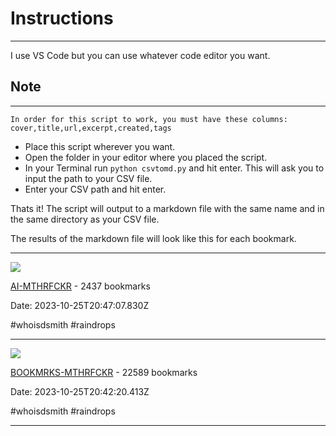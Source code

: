 # Instructions

---

I use VS Code but you can use whatever code editor you want.

## Note

---

    In order for this script to work, you must have these columns: cover,title,url,excerpt,created,tags

- Place this script wherever you want.
- Open the folder in your editor where you placed the script.
- In your Terminal run `python csvtomd.py` and hit enter. This will ask you to input the path to your CSV file.
- Enter your CSV path and hit enter.

Thats it! The script will output to a markdown file with the same name and in the same directory as your CSV file. 

The results of the markdown file will look like this for each bookmark.

---

![](https://up.raindrop.io/collection/thumbs/386/340/40/4d817c90a18e46e0dfa0348c510b1d0d.png)

[AI-MTHRFCKR](https://raindrop.io/whoisdsmith/ai-38634040) - 2437 bookmarks

Date: 2023-10-25T20:47:07.830Z

#whoisdsmith #raindrops

---

![](https://up.raindrop.io/collection/thumbs/386/568/40/MAF_Qor_U_Oyr_M_1667354927572.png)

[BOOKMRKS-MTHRFCKR](https://raindrop.io/whoisdsmith/bookmrks-mthrfckr-38656840) - 22589 bookmarks

Date: 2023-10-25T20:42:20.413Z

#whoisdsmith #raindrops

---
